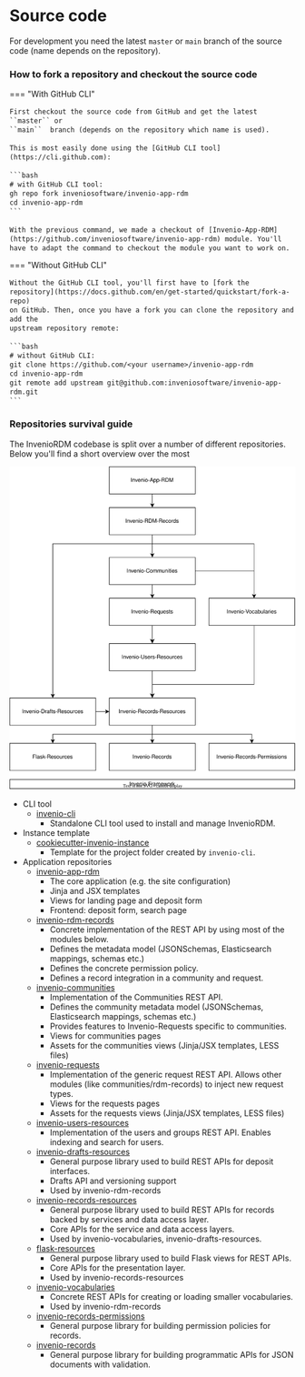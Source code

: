 # Source code

For development you need the latest ``master`` or ``main`` branch of the source
code (name depends on  the repository).

### How to fork a repository and checkout the source code

=== "With GitHub CLI"

    First checkout the source code from GitHub and get the latest ``master`` or
    ``main``  branch (depends on the repository which name is used).

    This is most easily done using the [GitHub CLI tool](https://cli.github.com):

    ```bash
    # with GitHub CLI tool:
    gh repo fork inveniosoftware/invenio-app-rdm
    cd invenio-app-rdm
    ```

    With the previous command, we made a checkout of [Invenio-App-RDM](https://github.com/inveniosoftware/invenio-app-rdm) module. You'll have to adapt the command to checkout the module you want to work on.

=== "Without GitHub CLI"

    Without the GitHub CLI tool, you'll first have to [fork the repository](https://docs.github.com/en/get-started/quickstart/fork-a-repo)
    on GitHub. Then, once you have a fork you can clone the repository and add the
    upstream repository remote:

    ```bash
    # without GitHub CLI:
    git clone https://github.com/<your username>/invenio-app-rdm
    cd invenio-app-rdm
    git remote add upstream git@github.com:inveniosoftware/invenio-app-rdm.git
    ```


### Repositories survival guide

The InvenioRDM codebase is split over a number of different repositories. Below you'll find a short overview over the most

![Repositories overview](img/repository-overview.svg)

- CLI tool
    - [invenio-cli](https://github.com/inveniosoftware/invenio-cli)
        - Standalone CLI tool used to install and manage InvenioRDM.
- Instance template
    - [cookiecutter-invenio-instance](https://github.com/inveniosoftware/cookiecutter-invenio-rdm)
        - Template for the project folder created by ``invenio-cli``.
- Application repositories
    - [invenio-app-rdm](https://github.com/inveniosoftware/invenio-app-rdm)
        - The core application (e.g. the site configuration)
        - Jinja and JSX templates
        - Views for landing page and deposit form
        - Frontend: deposit form, search page
    - [invenio-rdm-records](https://github.com/inveniosoftware/invenio-rdm-records)
        - Concrete implementation of the REST API by using most of the modules below.
        - Defines the metadata model (JSONSchemas, Elasticsearch mappings, schemas etc.)
        - Defines the concrete permission policy.
        - Defines a record integration in a community and request.
    - [invenio-communities](https://github.com/inveniosoftware/invenio-communities)
        - Implementation of the Communities REST API.
        - Defines the community metadata model (JSONSchemas, Elasticsearch mappings, schemas etc.)
        - Provides features to Invenio-Requests specific to communities.
        - Views for communities pages
        - Assets for the communities views (Jinja/JSX templates, LESS files)
    - [invenio-requests](https://github.com/inveniosoftware/invenio-requests)
        - Implementation of the generic request REST API. Allows other modules (like communities/rdm-records) to inject
          new request types.
        - Views for the requests pages
        - Assets for the requests views (Jinja/JSX templates, LESS files)
    - [invenio-users-resources](https://github.com/inveniosoftware/invenio-users-resources)
        - Implementation of the users and groups REST API. Enables indexing and search for users.
    - [invenio-drafts-resources](https://github.com/inveniosoftware/invenio-drafts-resources)
        - General purpose library used to build REST APIs for deposit interfaces.
        - Drafts API and versioning support
        - Used by invenio-rdm-records
    - [invenio-records-resources](https://github.com/inveniosoftware/invenio-records-resources)
        - General purpose library used to build REST APIs for records backed by services and data access layer.
        - Core APIs for the service and data access layers.
        - Used by invenio-vocabularies, invenio-drafts-resources.
    - [flask-resources](https://github.com/inveniosoftware/flask-resources)
        - General purpose library used to build Flask views for REST APIs.
        - Core APIs for the presentation layer.
        - Used by invenio-records-resources
    - [invenio-vocabularies](https://github.com/inveniosoftware/invenio-vocabularies)
        - Concrete REST APIs for creating or loading smaller vocabularies.
        - Used by invenio-rdm-records
    - [invenio-records-permissions](https://github.com/inveniosoftware/invenio-records-permissions)
        - General purpose library for building permission policies for records.
    - [invenio-records](https://github.com/inveniosoftware/invenio-records)
        - General purpose library for building programmatic APIs for JSON documents with validation.
